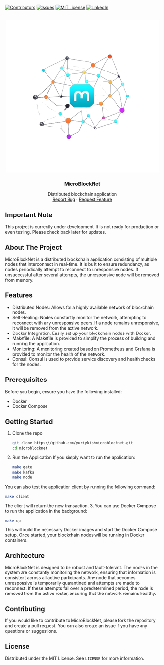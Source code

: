 [![Contributors][contributors-shield]][contributors-url]
[![Issues][issues-shield]][issues-url]
[![MIT License][license-shield]][license-url]
[![LinkedIn][linkedin-shield]][linkedin-url]

<!-- PROJECT LOGO -->
<br />
<div align="center">
  <a href="https://github.com/yuriykis/microblocknet">
    <img src="logo.png" alt="Logo">
  </a>

<h3 align="center">MicroBlockNet</h3>

  <p align="center">
    Distributed blockchain application 
    <br />
    <a href="https://github.com/yuriykis/microblocknet/issues">Report Bug</a>
    ·
    <a href="https://github.com/yuriykis/microblocknet/issues">Request Feature</a>
  </p>
</div>


## Important Note
This project is currently under development. It is not ready for production or even testing. Please check back later for updates.

## About The Project
MicroBlockNet is a distributed blockchain application consisting of multiple nodes that interconnect in real-time. It is built to ensure redundancy, as nodes periodically attempt to reconnect to unresponsive nodes. If unsuccessful after several attempts, the unresponsive node will be removed from memory.

## Features
* Distributed Nodes: Allows for a highly available network of blockchain nodes.
* Self-Healing: Nodes constantly monitor the network, attempting to reconnect with any unresponsive peers. If a node remains unresponsive, it will be removed from the active network.
* Docker Integration: Easily set up your blockchain nodes with Docker.
* Makefile: A Makefile is provided to simplify the process of building and running the application.
* Monitoring: A monitoring created based on Prometheus and Grafana is provided to monitor the health of the network.
* Consul: Consul is used to provide service discovery and health checks for the nodes.

## Prerequisites
Before you begin, ensure you have the following installed:
* Docker
* Docker Compose

## Getting Started

1. Clone the repo
   ```sh
   git clone https://github.com/yuriykis/microblocknet.git
   cd microblocknet
    ```
2. Run the Application
If you simply want to run the application:
   ```sh
   make gate
   make kafka
   make node
   ```
You can also test the application client by running the following command:
   ```sh
   make client
   ```
The client will return the new transaction.
3. You can use Docker Compose to run the application in the background:
   ```sh
   make up
   ```
This will build the necessary Docker images and start the Docker Compose setup. Once started, your blockchain nodes will be running in Docker containers.

## Architecture
MicroBlockNet is designed to be robust and fault-tolerant. The nodes in the system are constantly monitoring the network, ensuring that information is consistent across all active participants. Any node that becomes unresponsive is temporarily quarantined and attempts are made to reconnect. If these attempts fail over a predetermined period, the node is removed from the active roster, ensuring that the network remains healthy.

## Contributing
If you would like to contribute to MicroBlockNet, please fork the repository and create a pull request. You can also create an issue if you have any questions or suggestions.

## License
Distributed under the MIT License. See `LICENSE` for more information.


<!-- MARKDOWN LINKS & IMAGES -->
<!-- https://www.markdownguide.org/basic-syntax/#reference-style-links -->
[contributors-shield]: https://img.shields.io/github/contributors/yuriykis/bluetooth-keepalive.svg?style=for-the-badge
[contributors-url]: https://github.com/yuriykis/bluetooth-keepalive/graphs/contributors
[issues-shield]: https://img.shields.io/github/issues/yuriykis/bluetooth-keepalive.svg?style=for-the-badge
[issues-url]: https://github.com/yuriykis/bluetooth-keepalive/issues
[license-shield]: https://img.shields.io/github/license/yuriykis/bluetooth-keepalive.svg?style=for-the-badge
[license-url]: https://github.com/yuriykis/bluetooth-keepalive/blob/master/LICENSE.txt
[linkedin-shield]: https://img.shields.io/badge/-LinkedIn-black.svg?style=for-the-badge&logo=linkedin&colorB=555
[linkedin-url]: https://linkedin.com/in/yuriy-kis